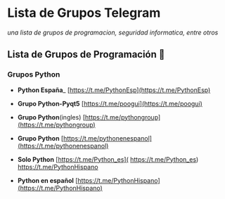 # Lista de Grupos Telegram

_una lista de grupos de programacion, seguridad informatica, entre otros_

## Lista de Grupos de Programación 🚀

### Grupos Python

- **Python España**_
  [https://t.me/PythonEsp](https://t.me/PythonEsp)

- **Grupo Python-Pyqt5**
  [https://t.me/poogui](https://t.me/poogui)

- **Grupo Python**(ingles)
  [https://t.me/pythongroup](https://t.me/pythongroup)

- **Grupo Python**
  [https://t.me/pythonenespanol](https://t.me/pythonenespanol)

- **Solo Python**
  [https://t.me/Python_es]( https://t.me/Python_es) https://t.me/PythonHispano

- **Python en español**
  [https://t.me/PythonHispano](https://t.me/PythonHispano) 